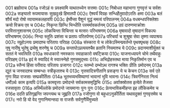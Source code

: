 001	ब्रह्मोवाच
001a	रजोऽहं वः प्रवक्ष्यामि याथातथ्येन सत्तमाः
001c	निबोधत महाभागा गुणवृत्तं च सर्वशः
002a	सङ्घातो रूपमायासः सुखदुःखे हिमातपौ
002c	ऐश्वर्यं विग्रहः सन्धिर्हेतुवादोऽरतिः क्षमा
003a	बलं शौर्यं मदो रोषो व्यायामकलहावपि
003c	ईर्ष्येप्सा पैशुनं युद्धं ममत्वं परिपालनम्
004a	वधबन्धपरिक्लेशाः क्रयो विक्रय एव च
004c	निकृन्त छिन्धि भिन्धीति परमर्मावकर्तनम्
005a	उग्रं दारुणमाक्रोशः परवित्तानुशासनम्
005c	लोकचिन्ता विचिन्ता च मत्सरः परिभाषणम्
006a	मृषावादो मृषादानं विकल्पः परिभाषणम्
006c	निन्दा स्तुतिः प्रशंसा च प्रतापः परितर्पणम्
007a	परिचर्या च शुश्रूषा सेवा तृष्णा व्यपाश्रयः
007c	व्यूहोऽनयः प्रमादश्च परितापः परिग्रहः
008a	संस्कारा ये च लोकेऽस्मिन्प्रवर्तन्ते पृथक्पृथक्
008c	नृषु नारीषु भूतेषु द्रव्येषु शरणेषु च
009a	सन्तापोऽप्रत्ययश्चैव व्रतानि नियमाश्च ये
009c	प्रदानमाशीर्युक्तं च सततं मे भवत्विति
010a	स्वधाकारो नमस्कारः स्वाहाकारो वषट्क्रिया
010c	याजनाध्यापने चोभे तथैवाहुः परिग्रहम्
011a	इदं मे स्यादिदं मे स्यात्स्नेहो गुणसमुद्भवः
011c	अभिद्रोहस्तथा माया निकृतिर्मान एव च
012a	स्तैन्यं हिंसा परीवादः परितापः प्रजागरः
012c	स्तम्भो दम्भोऽथ रागश्च भक्तिः प्रीतिः प्रमोदनम्
013a	द्यूतं च जनवादश्च सम्बन्धाः स्त्रीकृताश्च ये
013c	नृत्तवादित्रगीतानि प्रसङ्गा ये च केचन
013e	सर्व एते गुणा विप्रा राजसाः सम्प्रकीर्तिताः
014a	भूतभव्यभविष्याणां भावानां भुवि भावनाः
014c	त्रिवर्गनिरता नित्यं धर्मोऽर्थः काम इत्यपि
015a	कामवृत्ताः प्रमोदन्ते सर्वकामसमृद्धिभिः
015c	अर्वाक्स्रोतस इत्येते तैजसा रजसावृताः
016a	अस्मिँल्लोके प्रमोदन्ते जायमानाः पुनः पुनः
016c	प्रेत्यभाविकमीहन्त इह लौकिकमेव च
016e	ददति प्रतिगृह्णन्ति जपन्त्यथ च जुह्वति
017a	रजोगुणा वो बहुधाऽनुकीर्तिता यथावदुक्तं गुणवृत्तमेव च
017c	नरो हि यो वेद गुणानिमान्सदा स राजसैः सर्वगुणैर्विमुच्यते
